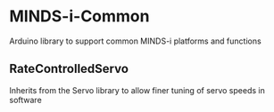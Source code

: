 # MINDS-i-Common

Arduino library to support common MINDS-i platforms and functions

## RateControlledServo

Inherits from the Servo library to allow finer tuning of servo speeds in software
